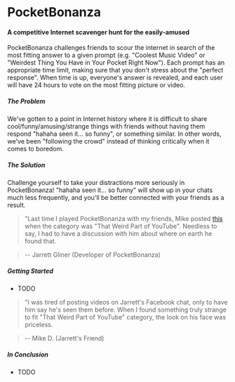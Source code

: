 # PocketBonanza #
#### A competitive Internet scavenger hunt for the easily-amused ####

PocketBonanza challenges friends to scour the internet in search of the most fitting answer to a given prompt (e.g. "Coolest Music Video" or "Weirdest Thing You Have in Your Pocket Right Now"). Each prompt has an appropriate time limit, making sure that you don't stress about the "perfect response". When time is up, everyone's answer is revealed, and each user will have 24 hours to vote on the most fitting picture or video.

##### The Problem #####
We've gotten to a point in Internet history where it is difficult to share cool/funny/amusing/strange things with friends without having them respond "hahaha seen it... so funny", or something similar. In other words, we've been "following the crowd" instead of thinking critically when it comes to boredom.

##### The Solution #####
Challenge yourself to take your distractions more seriously in PocketBonanza! "hahaha seen it... so funny" will show up in your chats much less frequently, and you'll be better connected with your friends as a result.

> "Last time I played PocketBonanza with my friends, Mike posted [this](https://www.youtube.com/watch?v=FavUpD_IjVY) when the category was "That Weird Part of YouTube". Needless to say, I had to have a discussion with him about where on earth he found that.

>-- Jarrett Gliner (Developer of PocketBonanza)

##### Getting Started #####
- TODO

> "I was tired of posting videos on Jarrett's Facebook chat, only to have him say he's seen them before. When I found something truly strange to fit "That Weird Part of YouTube" category, the look on his face was priceless.

>-- Mike D. (Jarrett's Friend)

##### In Conclusion #####
- TODO
